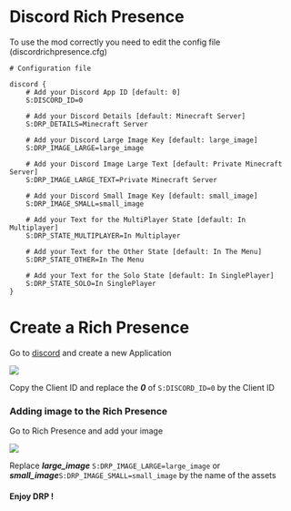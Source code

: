# Discord Rich Presence

To use the mod correctly you need to edit the config file (discordrichpresence.cfg)

```CFG
# Configuration file

discord {
    # Add your Discord App ID [default: 0]
    S:DISCORD_ID=0

    # Add your Discord Details [default: Minecraft Server]
    S:DRP_DETAILS=Minecraft Server

    # Add your Discord Large Image Key [default: large_image]
    S:DRP_IMAGE_LARGE=large_image

    # Add your Discord Image Large Text [default: Private Minecraft Server]
    S:DRP_IMAGE_LARGE_TEXT=Private Minecraft Server

    # Add your Discord Small Image Key [default: small_image]
    S:DRP_IMAGE_SMALL=small_image

    # Add your Text for the MultiPlayer State [default: In Multiplayer]
    S:DRP_STATE_MULTIPLAYER=In Multiplayer

    # Add your Text for the Other State [default: In The Menu]
    S:DRP_STATE_OTHER=In The Menu

    # Add your Text for the Solo State [default: In SinglePlayer]
    S:DRP_STATE_SOLO=In SinglePlayer
}
```

# Create a Rich Presence

Go to [discord](https://discordapp.com/developers/applications) and create a new Application

<img src="https://cdn.discordapp.com/attachments/625261173226471433/625261521961746432/general_infomations.png"/>

Copy the Client ID and replace the ***0*** of ```S:DISCORD_ID=0``` by the Client ID

### Adding image to the Rich Presence

Go to Rich Presence and add your image

<img src="https://cdn.discordapp.com/attachments/625261173226471433/625263927713988617/art_assets.png"/>

Replace ***large_image*** ```S:DRP_IMAGE_LARGE=large_image``` or ***small_image***```S:DRP_IMAGE_SMALL=small_image``` by the name of the assets

#### Enjoy DRP !
